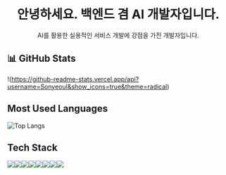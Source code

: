 <h1 align="center">안녕하세요. 백엔드 겸 AI 개발자입니다.</h1>
<p align="center">AI를 활용한 실용적인 서비스 개발에 강점을 가진 개발자입니다.</p>


## 📊 GitHub Stats  
!(https://github-readme-stats.vercel.app/api?username=Sonyeoul&show_icons=true&theme=radical)

## Most Used Languages  
![Top Langs](https://github-readme-stats.vercel.app/api/top-langs/?username=hammer8130&layout=compact&theme=tokyonight)

## Tech Stack  
<img src="https://img.shields.io/badge/Java-007396?style=flat-square&logo=java&logoColor=white"/><img src="https://img.shields.io/badge/SpringBoot-6DB33F?style=flat-square&logo=springboot&logoColor=white"/><img src="https://img.shields.io/badge/FastAPI-009688?style=flat-square&logo=fastapi&logoColor=white"/><img src="https://img.shields.io/badge/Python-3776AB?style=flat-square&logo=python&logoColor=white"/><img src="https://img.shields.io/badge/MySQL-4479A1?style=flat-square&logo=mysql&logoColor=white"/><img src="https://img.shields.io/badge/HuggingFace-FCC21B?style=flat-square&logo=huggingface&logoColor=black"/><img src="https://img.shields.io/badge/OpenAI-412991?style=flat-square&logo=openai&logoColor=white"/><img src="https://img.shields.io/badge/GitHub-181717?style=flat-square&logo=github&logoColor=white"/>


